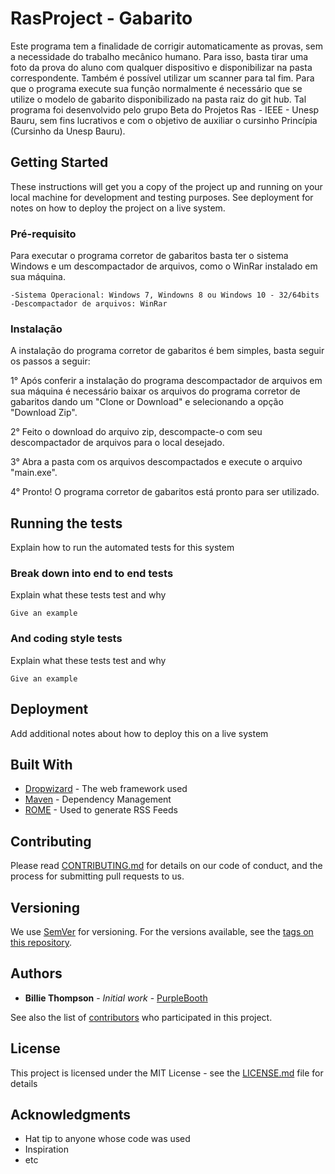 # RasProject - Gabarito

Este programa tem a finalidade de corrigir automaticamente as provas, sem a necessidade do trabalho mecânico humano. Para isso, basta tirar uma foto da prova do aluno com qualquer dispositivo e disponibilizar na pasta correspondente. Também é possível utilizar um scanner para tal fim. Para que o programa execute sua função normalmente é necessário que se utilize o modelo de gabarito disponibilizado na pasta raiz do git hub.
Tal programa foi desenvolvido pelo grupo Beta do Projetos Ras - IEEE - Unesp Bauru, sem fins lucrativos e com o objetivo de auxiliar o cursinho Princípia (Cursinho da Unesp Bauru).

## Getting Started

These instructions will get you a copy of the project up and running on your local machine for development and testing purposes. See deployment for notes on how to deploy the project on a live system.

### Pré-requisito

Para executar o programa corretor de gabaritos basta ter o sistema Windows e um descompactador de arquivos, como o WinRar instalado em sua máquina.

```
-Sistema Operacional: Windows 7, Windowns 8 ou Windows 10 - 32/64bits
-Descompactador de arquivos: WinRar

```

### Instalação

A instalação do programa corretor de gabaritos é bem simples, basta seguir os passos a seguir:

1° Após conferir a instalação do programa descompactador de arquivos em sua máquina é necessário baixar os arquivos do programa corretor de gabaritos dando um "Clone or Download" e selecionando a opção "Download Zip".

2° Feito o download do arquivo zip, descompacte-o com seu descompactador de arquivos para o local desejado.

3° Abra a pasta com os arquivos descompactados e execute o arquivo "main.exe".

4° Pronto! O programa corretor de gabaritos está pronto para ser utilizado.

## Running the tests

Explain how to run the automated tests for this system

### Break down into end to end tests

Explain what these tests test and why

```
Give an example
```

### And coding style tests

Explain what these tests test and why

```
Give an example
```

## Deployment

Add additional notes about how to deploy this on a live system

## Built With

* [Dropwizard](http://www.dropwizard.io/1.0.2/docs/) - The web framework used
* [Maven](https://maven.apache.org/) - Dependency Management
* [ROME](https://rometools.github.io/rome/) - Used to generate RSS Feeds

## Contributing

Please read [CONTRIBUTING.md](https://gist.github.com/PurpleBooth/b24679402957c63ec426) for details on our code of conduct, and the process for submitting pull requests to us.

## Versioning

We use [SemVer](http://semver.org/) for versioning. For the versions available, see the [tags on this repository](https://github.com/your/project/tags). 

## Authors

* **Billie Thompson** - *Initial work* - [PurpleBooth](https://github.com/PurpleBooth)

See also the list of [contributors](https://github.com/your/project/contributors) who participated in this project.

## License

This project is licensed under the MIT License - see the [LICENSE.md](LICENSE.md) file for details

## Acknowledgments

* Hat tip to anyone whose code was used
* Inspiration
* etc
